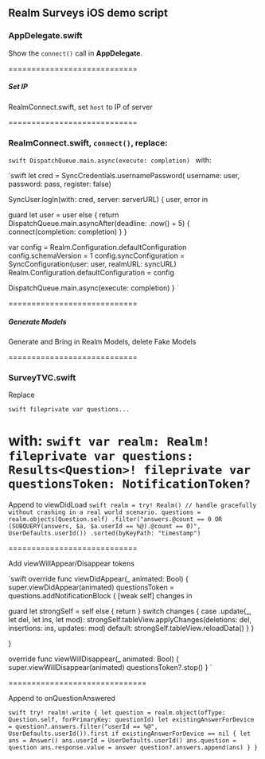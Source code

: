 ## Realm Surveys iOS demo script

### AppDelegate.swift

Show the `connect()` call in **AppDelegate**. 

============================

##### Set IP
RealmConnect.swift,  set `host` to IP of server

============================

### RealmConnect.swift, `connect()`, replace:
`swift
DispatchQueue.main.async(execute: completion)
`
with:

`swift
let cred = SyncCredentials.usernamePassword(
username: user, password: pass, register: false)

SyncUser.logIn(with: cred, server: serverURL) { user, error in

guard let user = user else {
return DispatchQueue.main.asyncAfter(deadline: .now() + 5) {
connect(completion: completion)
}
}

var config = Realm.Configuration.defaultConfiguration
config.schemaVersion = 1
config.syncConfiguration = SyncConfiguration(user: user, realmURL: syncURL)
Realm.Configuration.defaultConfiguration = config

DispatchQueue.main.async(execute: completion)
}
`

============================

##### Generate Models
Generate and Bring in Realm Models, delete Fake Models

============================


### SurveyTVC.swift

Replace

`swift
fileprivate var questions...
`

with:
`swift
var realm: Realm!
fileprivate var questions: Results<Question>!
fileprivate var questionsToken: NotificationToken?
`
============================

Append to viewDidLoad
`swift
realm = try! Realm() // handle gracefully without crashing in a real world scenario.
questions = realm.objects(Question.self)
.filter("answers.@count == 0 OR (SUBQUERY(answers, $a, $a.userId == %@).@count == 0)", UserDefaults.userId())
.sorted(byKeyPath: "timestamp")
`

============================

Add viewWillAppear/Disappear tokens

`swift
override func viewDidAppear(_ animated: Bool) {
super.viewDidAppear(animated)
questionsToken = questions.addNotificationBlock { [weak self] changes in

guard let strongSelf = self else { return }
switch changes {
case .update(_, let del, let ins, let mod):
strongSelf.tableView.applyChanges(deletions: del, insertions: ins, updates: mod)
default:
strongSelf.tableView.reloadData()
}
}

}

override func viewWillDisappear(_ animated: Bool) {
super.viewWillDisappear(animated)
questionsToken?.stop()
}
`

==============================

Append to onQuestionAnswered

`swift
try! realm!.write {
let question = realm.object(ofType: Question.self, forPrimaryKey: questionId)
let existingAnswerForDevice = question?.answers.filter("userId == %@", UserDefaults.userId()).first
if existingAnswerForDevice == nil {
let ans = Answer()
ans.userId = UserDefaults.userId()
ans.question = question
ans.response.value = answer
question?.answers.append(ans)
}
}
`


